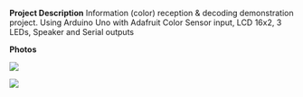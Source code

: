 **Project Description**
Information (color) reception & decoding demonstration project. Using Arduino Uno with Adafruit Color Sensor input, LCD 16x2, 3 LEDs, Speaker and Serial outputs


**Photos**

![](Home_http://download-codeplex.sec.s-msft.com/Download/SourceControlFileDownload.ashx?ProjectName=arduinocolormsg&changeSetId=e73e5a5b9a4a5916bd2ef2e187168ff1efadfdf0&itemId=Photos%2fColorMsg_Breadboard_20160207a.jpg)

![](Home_http://download-codeplex.sec.s-msft.com/Download/SourceControlFileDownload.ashx?ProjectName=arduinocolormsg&changeSetId=e73e5a5b9a4a5916bd2ef2e187168ff1efadfdf0&itemId=Photos%2fColorMsg_Breadboard_20160207b.jpg)